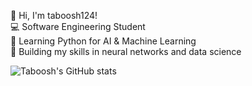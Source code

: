 
👋 Hi, I'm taboosh124!</br>
💻 Software Engineering Student</br>
🐍 Learning Python for AI & Machine Learning</br>
🚀 Building my skills in neural networks and data science</br>


![Taboosh's GitHub stats](https://github-readme-stats.vercel.app/api?username=taboosh124&show_icons=true&theme=tokyonight)</br>
